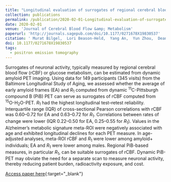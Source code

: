 ```yaml
---
title: "Longitudinal evaluation of surrogates of regional cerebral blood flow computed from dynamic amyloid PET imaging"
collection: publications
permalink: /publication/2020-02-01-Longitudinal-evaluation-of-surrogates-of-regional-cerebral-blood-flow-computed-from-dynamic-amyloid-PET-imaging
date: 2020-02-01
venue: 'Journal of Cerebral Blood Flow &amp; Metabolism'
paperurl: 'http://journals.sagepub.com/doi/10.1177/0271678X19830537'
citation: ' Murat Bilgel,  Lori Beason-Held,  Yang An,  Yun Zhou,  Dean Wong,  Susan Resnick, &quot;Longitudinal evaluation of surrogates of regional cerebral blood flow computed from dynamic amyloid PET imaging.&quot; Journal of Cerebral Blood Flow &amp;amp; Metabolism, 2020.'
doi: 10.1177/0271678X19830537
tags:
  - positron emission tomography
---
```


Surrogates of neuronal activity, typically measured by regional cerebral blood flow (rCBF) or glucose metabolism, can be estimated from dynamic amyloid PET imaging. Using data for 149 participants (345 visits) from the Baltimore Longitudinal Study of Aging, we assessed whether the average of early amyloid frames (EA) and <i>R</i><sub>1</sub> computed from dynamic <sup>11</sup>C-Pittsburgh compound B (PiB) PET can serve as surrogates of rCBF computed from <sup>15</sup>O-H<sub>2</sub>O-PET. <i>R</i><sub>1</sub> had the highest longitudinal test–retest reliability. Interquartile range (IQR) of cross-sectional Pearson correlations with rCBF was 0.60–0.72 for EA and 0.63–0.72 for <i>R</i><sub>1</sub>. Correlations between rates of change were lower (IQR 0.22–0.50 for EA, 0.25–0.55 for <i>R</i><sub>1</sub>). Values in the Alzheimer’s metabolic signature meta-ROI were negatively associated with age and exhibited longitudinal declines for each PET measure. In age-adjusted analyses, meta-ROI rCBF and <i>R</i><sub>1</sub> were lower among amyloid+ individuals; EA and <i>R</i><sub>1</sub> were lower among males. Regional PiB-based measures, in particular <i>R</i><sub>1</sub>, can be suitable surrogates of rCBF. Dynamic PiB-PET may obviate the need for a separate scan to measure neuronal activity, thereby reducing patient burden, radioactivity exposure, and cost.

[Access paper here](http://journals.sagepub.com/doi/10.1177/0271678X19830537){:target="_blank"}
